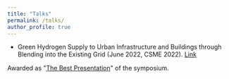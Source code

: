 ```yaml
---
title: "Talks"
permalink: /talks/
author_profile: true
---
```



* Green Hydrogen Supply to Urban Infrastructure and Buildings through Blending into the Existing Grid (June 2022, CSME 2022). [Link](https://era.library.ualberta.ca/items/f608e27a-3211-49ab-867b-c399a35c6476)

Awarded as "[The Best Presentation](https://www.linkedin.com/posts/activity-6958483402534633472-W1do?utm_source=share&utm_medium=member_desktop)" of the symposium.
